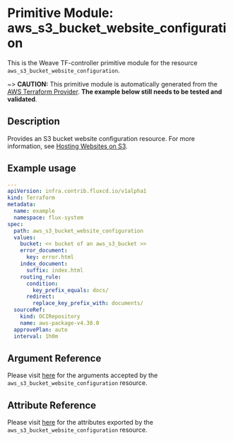 
# Primitive Module: aws_s3_bucket_website_configuration

This is the Weave TF-controller primitive module for the resource `aws_s3_bucket_website_configuration`.

~> **CAUTION:** This primitive module is automatically generated from the [AWS Terraform Provider](https://registry.terraform.io/providers/hashicorp/aws/latest/docs/resources/s3_bucket_website_configuration). **The example below still needs to be tested and validated**.

## Description

Provides an S3 bucket website configuration resource. For more information, see [Hosting Websites on S3](https://docs.aws.amazon.com/AmazonS3/latest/dev/WebsiteHosting.html).

## Example usage

```yaml
---
apiVersion: infra.contrib.fluxcd.io/v1alpha1
kind: Terraform
metadata:
  name: example
  namespace: flux-system
spec:
  path: aws_s3_bucket_website_configuration
  values:
    bucket: << bucket of an aws_s3_bucket >>
    error_document:
      key: error.html
    index_document:
      suffix: index.html
    routing_rule:
      condition:
        key_prefix_equals: docs/
      redirect:
        replace_key_prefix_with: documents/
  sourceRef:
    kind: OCIRepository
    name: aws-package-v4.38.0
  approvePlan: auto
  interval: 1h0m
```

## Argument Reference

Please visit [here](https://registry.terraform.io/providers/hashicorp/aws/latest/docs/resources/s3_bucket_website_configuration#argument-reference) for the arguments accepted by the `aws_s3_bucket_website_configuration` resource.

## Attribute Reference

Please visit [here](https://registry.terraform.io/providers/hashicorp/aws/latest/docs/resources/s3_bucket_website_configuration#attributes-reference) for the attributes exported by the `aws_s3_bucket_website_configuration` resource.
